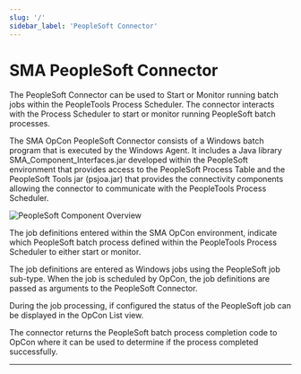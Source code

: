 ```yaml
---
slug: '/'
sidebar_label: 'PeopleSoft Connector'
---
```


# SMA PeopleSoft Connector

The PeopleSoft Connector can be used to Start or Monitor running batch jobs within the PeopleTools Process Scheduler. 
The connector interacts with the Process Scheduler to start or monitor running PeopleSoft batch processes.  

The SMA OpCon PeopleSoft Connector consists of a Windows batch program that is executed by the Windows Agent. It includes a Java 
library SMA_Component_Interfaces.jar developed within the PeopleSoft environment that provides access to the PeopleSoft Process Table 
and the PeopleSoft Tools jar (psjoa.jar) that provides the connectivity components allowing the connector to communicate with the 
PeopleTools Process Scheduler. 


![PeopleSoft Component Overview](/img/peoplesoft-component-overview.png)

The job definitions entered within the SMA OpCon environment, indicate which PeopleSoft batch process defined within the PeopleTools 
Process Scheduler to either start or monitor. 

The job definitions are entered as Windows jobs using the PeopleSoft job sub-type. When the job is scheduled by OpCon, the job definitions 
are passed as arguments to the PeopleSoft Connector.

During the job processing, if configured the status of the PeopleSoft job can be displayed in the OpCon List view.

The connector returns the PeopleSoft batch process completion code to OpCon where it can be used to determine if the process completed successfully.

---
